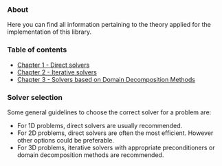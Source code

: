 ### About
Here you can find all information pertaining to the theory applied for the implementation of this library.

### Table of contents
- [Chapter 1 - Direct solvers](theory/ch1_direct_solvers.md)
- [Chapter 2 - Iterative solvers](theory/ch2_iterative_solvers.md)
- [Chapter 3 - Solvers based on Domain Decomposition Methods](theory/ch3_ddm_solvers.md)

### Solver selection
Some general guidelines to choose the correct solver for a problem are:
- For 1D problems, direct solvers are usually recommended.
- For 2D problems, direct solvers are often the most efficient. However other options could be preferable.
- For 3D problems, iterative solvers with appropriate preconditioners or domain decomposition methods are recommended. 